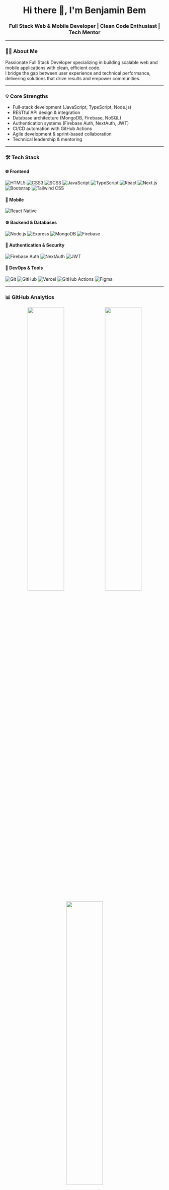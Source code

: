 <h1 align="center">Hi there 👋, I'm Benjamin Bem</h1>
<h3 align="center">Full Stack Web & Mobile Developer | Clean Code Enthusiast | Tech Mentor</h3>

---

### 👨‍💻 About Me

Passionate Full Stack Developer specializing in building scalable web and mobile applications with clean, efficient code.  
I bridge the gap between user experience and technical performance, delivering solutions that drive results and empower communities.

---

### 💡 Core Strengths

- Full-stack development (JavaScript, TypeScript, Node.js)
- RESTful API design & integration
- Database architecture (MongoDB, Firebase, NoSQL)
- Authentication systems (Firebase Auth, NextAuth, JWT)
- CI/CD automation with GitHub Actions
- Agile development & sprint-based collaboration
- Technical leadership & mentoring

---

### 🛠️ Tech Stack

#### 🌐 Frontend
![HTML5](https://img.shields.io/badge/HTML5-E34F26?style=flat-square&logo=html5&logoColor=white)
![CSS3](https://img.shields.io/badge/CSS3-1572B6?style=flat-square&logo=css3&logoColor=white)
![SCSS](https://img.shields.io/badge/SCSS-CC6699?style=flat-square&logo=sass&logoColor=white)
![JavaScript](https://img.shields.io/badge/JavaScript-F7DF1E?style=flat-square&logo=javascript&logoColor=black)
![TypeScript](https://img.shields.io/badge/TypeScript-007ACC?style=flat-square&logo=typescript&logoColor=white)
![React](https://img.shields.io/badge/React-61DAFB?style=flat-square&logo=react&logoColor=black)
![Next.js](https://img.shields.io/badge/Next.js-000000?style=flat-square&logo=next.js&logoColor=white)
![Bootstrap](https://img.shields.io/badge/Bootstrap-7952B3?style=flat-square&logo=bootstrap&logoColor=white)
![Tailwind CSS](https://img.shields.io/badge/TailwindCSS-38B2AC?style=flat-square&logo=tailwind-css&logoColor=white)

#### 📱 Mobile
![React Native](https://img.shields.io/badge/React_Native-20232A?style=flat-square&logo=react&logoColor=61DAFB)

#### ⚙️ Backend & Databases
![Node.js](https://img.shields.io/badge/Node.js-339933?style=flat-square&logo=node.js&logoColor=white)
![Express](https://img.shields.io/badge/Express.js-404D59?style=flat-square&logo=express&logoColor=white)
![MongoDB](https://img.shields.io/badge/MongoDB-4EA94B?style=flat-square&logo=mongodb&logoColor=white)
![Firebase](https://img.shields.io/badge/Firebase-FFCA28?style=flat-square&logo=firebase&logoColor=black)

#### 🔐 Authentication & Security
![Firebase Auth](https://img.shields.io/badge/Firebase%20Auth-FFCA28?style=flat-square&logo=firebase&logoColor=black)
![NextAuth](https://img.shields.io/badge/NextAuth.js-000000?style=flat-square&logo=next.js&logoColor=white)
![JWT](https://img.shields.io/badge/JWT-black?style=flat-square&logo=jsonwebtokens&logoColor=white)

#### 🔧 DevOps & Tools
![Git](https://img.shields.io/badge/Git-F05032?style=flat-square&logo=git&logoColor=white)
![GitHub](https://img.shields.io/badge/GitHub-181717?style=flat-square&logo=github&logoColor=white)
![Vercel](https://img.shields.io/badge/Vercel-000000?style=flat-square&logo=vercel&logoColor=white)
![GitHub Actions](https://img.shields.io/badge/GitHub%20Actions-2088FF?style=flat-square&logo=github-actions&logoColor=white)
![Figma](https://img.shields.io/badge/Figma-F24E1E?style=flat-square&logo=figma&logoColor=white)

---

### 📊 GitHub Analytics

<p align="center">
  <img src="https://github-readme-stats.vercel.app/api?username=arcanesmile&show_icons=true&theme=tokyonight" width="48%" />
  <img src="https://github-readme-streak-stats.herokuapp.com/?user=arcanesmile&theme=tokyonight" width="48%" />
</p>

<p align="center">
  <img src="https://github-readme-stats.vercel.app/api/top-langs/?username=arcanesmile&layout=compact&theme=tokyonight" width="48%" />
</p>

<p align="center">
  <img src="https://github-profile-summary-cards.vercel.app/api/cards/profile-details?username=arcanesmile&theme=tokyonight" width="80%" />
</p>

---

### 🌐 Connect With Me

<p align="left">
  <a href="mailto:arcanesmile999@gmail.com"><img src="https://img.shields.io/badge/Gmail-D14836?style=for-the-badge&logo=gmail&logoColor=white" /></a>
  <a href="https://www.linkedin.com/in/bem-ioryisa-a4447135a" target="_blank"><img src="https://img.shields.io/badge/LinkedIn-0077B5?style=for-the-badge&logo=linkedin&logoColor=white" /></a>
  <a href="https://instagram.com/arcane_smile_" target="_blank"><img src="https://img.shields.io/badge/Instagram-E4405F?style=for-the-badge&logo=instagram&logoColor=white" /></a>
</p>

📞 **Phone**: +234 703 675 0501  
👀 **Profile Views**: ![](https://komarev.com/ghpvc/?username=arcanesmile&color=blue)

---
